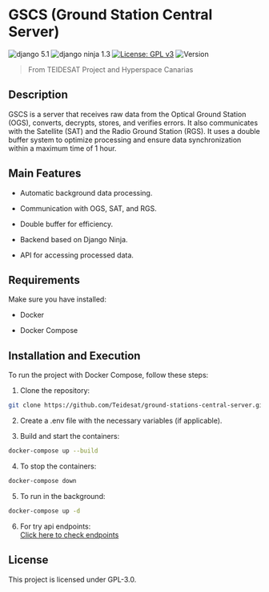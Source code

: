 # GSCS (Ground Station Central Server)

![django 5.1](https://img.shields.io/badge/django-5.1.5-blue)
![django ninja 1.3](https://img.shields.io/badge/1.3-blue?color=blue&label=django-ninja&logo=fastapi&logoColor=white)
[![License: GPL v3](https://img.shields.io/badge/License-GPLv3-green.svg)](https://www.gnu.org/licenses/gpl-3.0)
![Version](https://img.shields.io/badge/alpha-0.0.0-yellow.svg)

> From TEIDESAT Project and Hyperspace Canarias

## Description

GSCS is a server that receives raw data from the Optical Ground Station (OGS), converts, decrypts, stores, and verifies errors. It also communicates with the Satellite (SAT) and the Radio Ground Station (RGS). It uses a double buffer system to optimize processing and ensure data synchronization within a maximum time of 1 hour.

## Main Features

- Automatic background data processing.

- Communication with OGS, SAT, and RGS.

- Double buffer for efficiency.

- Backend based on Django Ninja.

- API for accessing processed data.

## Requirements

Make sure you have installed:

- Docker

- Docker Compose

## Installation and Execution

To run the project with Docker Compose, follow these steps:

1. Clone the repository:

```bash
git clone https://github.com/Teidesat/ground-stations-central-server.git
```

2. Create a .env file with the necessary variables (if applicable).

3. Build and start the containers:

```bash
docker-compose up --build
```

4. To stop the containers:

```bash
docker-compose down
```

5. To run in the background:

```bash
docker-compose up -d
```

6. For try api endpoints:
   <br>
   <a href="http://localhost:8000/api/docs"> Click here to check endpoints</a>

## License

This project is licensed under GPL-3.0.
